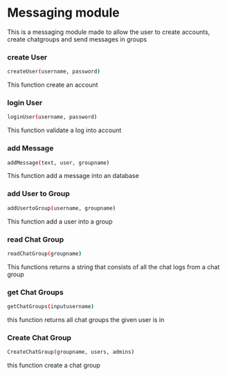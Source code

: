 # Messaging module

This is a messaging module made to allow the user to create accounts, create chatgroups and send messages in groups

### create User
```bash
createUser(username, password)
```
  This function create an account
### login User
```bash
loginUser(username, password)
```
 This function validate a log into account
### add Message
```bash
addMessage(text, user, groupname)
```
 This function add a message into an database 

### add User to Group 
```bash
addUsertoGroup(username, groupname)
```
This function add a user into a group

### read Chat Group
```bash
readChatGroup(groupname)
```
This functions returns a string that consists of all the chat logs from a chat group  
### get Chat Groups
```bash
getChatGroups(inputusername)
```
this function returns all chat groups the given user is in
### Create Chat Group
```bash
CreateChatGroup(groupname, users, admins)
```
this function create a chat group
